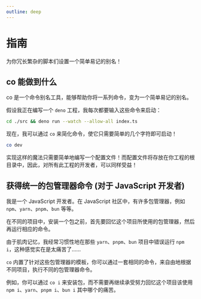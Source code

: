 ```yaml
---
outline: deep
---
```


# 指南

为你冗长繁杂的脚本们设置一个简单易记的别名！

## co 能做到什么

co 是一个命令别名工具，能够帮助你将一系列命令，变为一个简单易记的别名。

假设我正在编写一个 `deno` 工程，我每次都要输入这些命令来启动：

```sh
cd ./src && deno run --watch --allow-all index.ts
```

现在，我可以通过 `co` 来简化命令，使它只需要简单的几个字符即可启动！

```sh
co dev
```

实现这样的魔法只需要简单地编写一个配置文件！而配置文件将存放在你工程的根目录中，因此，对所有此工程的开发者，可以同样受益！

## 获得统一的包管理器命令 (对于 JavaScript 开发者)

我是一个 JavaScript 开发者。在 JavaScript 社区中，有许多包管理器，例如 `npm`、`yarn`、`pnpm`、`bun` 等等。

在不同的项目中，安装一个包之前，首先要回忆这个项目所使用的包管理器，然后再运行相应的命令。

由于肌肉记忆，我经常习惯性地在那些 `yarn`、`pnpm`、`bun` 项目中错误运行 `npm i`，这种感觉实在是太痛苦了……

`co` 内置了针对这些包管理器的模板，你可以通过一套相同的命令，来自由地根据不同项目，执行不同的包管理器命令。

例如，你可以通过 `co i` 来安装包，而不需要再继续承受努力回忆这个项目该使用 `npm i`、`yarn`、`pnpm i`、`bun i` 其中哪个的痛苦。

